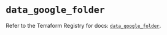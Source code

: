 # `data_google_folder`

Refer to the Terraform Registry for docs: [`data_google_folder`](https://registry.terraform.io/providers/hashicorp/google/6.19.0/docs/data-sources/folder).
